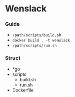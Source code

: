 # Wenslack

###  Guide

+ `/path/scripts/build.sh`
+ `docker build . -t wenslack`
+ `/path/scripts/run.sh`

### Struct
+ *go
+ scripts
  + build.sh
  + run.sh
+ Dockerfile
